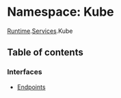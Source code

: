 # Namespace: Kube

[Runtime](dxos_config.defs.Runtime.md).[Services](dxos_config.defs.Runtime.Services.md).Kube

## Table of contents

### Interfaces

- [Endpoints](../interfaces/dxos_config.defs.Runtime.Services.Kube.Endpoints.md)
